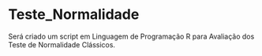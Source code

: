 # Teste_Normalidade
Será criado um script em Linguagem de Programação R para Avaliação dos Teste de Normalidade Clássicos.

